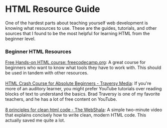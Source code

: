 # HTML Resource Guide

One of the hardest parts about teaching yourself web development is knowing what resources to use. These are the guides, tutorials, and other sources that I found to be the most helpful for learning HTML from the beginner level.

### Beginner HTML Resources
[Free Hands-on HTML course: freecodecamp.org](https://www.freecodecamp.org/learn/responsive-web-design/basic-html-and-html5/): A great course for beginners who want to know what tools they have to work with. This should be used in tandem with other resources. 
<br>
<br>
[HTML Crash Course for Absolute Beginners - Traversy Media](https://www.youtube.com/watch?v=UB1O30fR-EE): If you're more of an auditory learner, you might prefer YouTube tutorials over reading blocks of text to understand the basics. Brad Traversy is one of my favorite teachers, and he has a lot of free content on YouTube. 
<br>
<br>
[8 principles for clean html code - The WebShala](https://www.youtube.com/watch?v=mveMwXsM94w): A simple two-minute video that explains concisely how to write clean, modern HTML code. This actually saved me quite a lot.